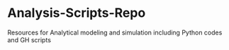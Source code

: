 # Analysis-Scripts-Repo
Resources for Analytical modeling and simulation including Python codes and GH scripts

